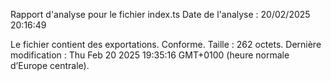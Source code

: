 Rapport d'analyse pour le fichier index.ts
Date de l'analyse : 20/02/2025 20:16:49

Le fichier contient des exportations. Conforme. Taille : 262 octets. Dernière modification : Thu Feb 20 2025 19:35:16 GMT+0100 (heure normale d’Europe centrale).
